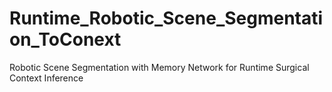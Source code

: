 # Runtime_Robotic_Scene_Segmentation_ToConext
Robotic Scene Segmentation with Memory Network for Runtime Surgical Context Inference
